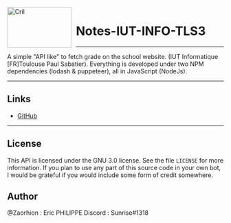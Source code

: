 <img width="150" height="95" align="left" style="float: left; margin: 0 10px 0 0;" alt="Cril" src="https://cdn.discordapp.com/attachments/739553949199106158/937150810431823912/logoIUT.jpg">

# Notes-IUT-INFO-TLS3

---

A simple "API like" to fetch grade on the school website. (IUT Informatique [FR]Toulouse Paul Sabatier). Everything is developed under two NPM dependencies (lodash & puppeteer), all in JavaScript (NodeJs).

---

## Links

- [GitHub](https://github.com/Zaorhion/Notes-IUT-INFO-TLS3)

---

## License

This API is licensed under the GNU 3.0 license. See the file `LICENSE` for more information. If you plan to use any part of this source code in your own bot, I would be grateful if you would include some form of credit somewhere.

## Author

@Zaorhion : Eric PHILIPPE
Discord : Sunrise#1318
